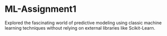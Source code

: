 # ML-Assignment1
Explored the fascinating world of predictive modeling using classic machine learning techniques without relying on external libraries like Scikit-Learn.
